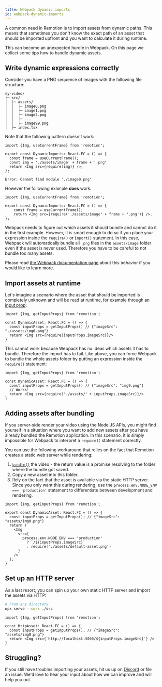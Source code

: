 ```yaml
---
title: Webpack dynamic imports
id: webpack-dynamic-imports
---
```


A common need in Remotion is to import assets from dynamic paths. This means that sometimes you don't know the exact path of an asset that should be imported upfront and you want to calculate it during runtime.

This can become an unexpected hurdle in Webpack. On this page we collect some tips how to handle dynamic assets.

## Write dynamic expressions correctly

Consider you have a PNG sequence of images with the following file structure:

```
my-video/
├─ src/
│  ├─ assets/
│  │  ├─ image0.png
│  │  ├─ image1.png
│  │  ├─ image2.png
│  │  ├─ ...
│  │  ├─ image99.png
│  ├─ index.tsx
```

Note that the following pattern doesn't work:

```tsx twoslash
import {Img, useCurrentFrame} from 'remotion';

export const DynamicImports: React.FC = () => {
  const frame = useCurrentFrame();
  const img = './assets/image' + frame + '.png'
  return <Img src={require(img)} />;
};
```

```console
Error: Cannot find module './image0.png'
```

However the following example **does** work:

```tsx twoslash
import {Img, useCurrentFrame} from 'remotion';

export const DynamicImports: React.FC = () => {
	const frame = useCurrentFrame();
	return <Img src={require('./assets/image' + frame + '.png')} />;
};
```

Webpack needs to figure out which assets it should bundle and cannot do it in the first example. However, it is smart enough to do so if you place your expression inside the `require()` or `import()` statement. In this case, Webpack will automatically bundle all `.png` files in the `assets/image` folder even if the asset is never used. Therefore you have to be careful to not bundle too many assets.

Please read [the Webpack documentation page](https://webpack.js.org/api/module-methods/#dynamic-expressions-in-import) about this behavior if you would like to learn more.

## Import assets at runtime

Let's imagine a scenario where the asset that should be imported is completely unknown and will be read at runtime, for example through an [input prop](/docs/get-input-props):

```tsx twoslash
import {Img, getInputProps} from 'remotion';

const DynamicAsset: React.FC = () => {
  const inputProps = getInputProps() // {"imageSrc": "./assets/img0.png"}
  return <Img src={require(inputProps.imageSrc)}/>
}
```

This cannot work because Webpack has no ideas which assets it has to bundle. Therefore the import has to fail.
Like above, you can force Webpack to bundle the whole assets folder by putting an expression inside the `require()` statement:

```tsx twoslash
import {Img, getInputProps} from 'remotion';

const DynamicAsset: React.FC = () => {
  const inputProps = getInputProps() // {"imageSrc": "img0.png"}
  // Works!
  return <Img src={require('./assets/' + inputProps.imageSrc)}/>
}
```

## Adding assets after bundling

If you server-side render your video using the Node.JS APIs, you might find yourself in a situation where you want to add new assets after you have already bundled the Remotion application. In this scenario, it is simply impossible for Webpack to interpret a `require()` statement correctly.

You can use the following workaround that relies on the fact that Remotion creates a static web server while rendering:

1. [`bundle()`](/docs/bundle) the video - the return value is a promise resolving to the folder where the bundle got saved.
2. Copy a new asset into this folder.
3. Rely on the fact that the asset is available via the static HTTP server. Since you only want this during rendering, use the `process.env.NODE_ENV === 'production'` statement to differentiate between development and rendering.

```tsx twoslash
import {Img, getInputProps} from 'remotion';

export const DynamicAsset: React.FC = () => {
  const inputProps = getInputProps(); // {"imageSrc": "assets/img0.png"}
  return (
    <Img
      src={
        process.env.NODE_ENV === 'production'
          ? `/${inputProps.imageSrc}`
          : require('./assets/default-asset.png')
      }
    />
  );
}
```

## Set up an HTTP server

As a last resort, you can spin up your own static HTTP server and import the assets via HTTP:

```sh
# From any directory
npx serve --cors ./src
```

```tsx twoslash
import {Img, getInputProps} from 'remotion';

const HttpAsset: React.FC = () => {
  const inputProps = getInputProps(); // {"imageSrc": "assets/img0.png"}
  return <Img src={`http://localhost:5000/${inputProps.imageSrc}`} />
}
```

## Struggling?

If you still have troubles importing your assets, hit us up on [Discord](https://discord.gg/6VzzNDwUwV) or file an issue. We'd love to hear your input about how we can improve and will help you out.
